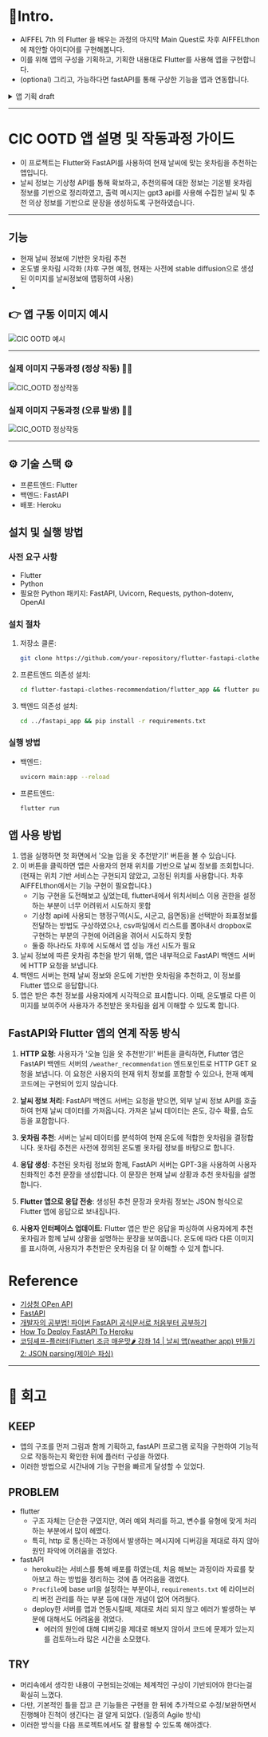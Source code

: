 # 📌Intro.
- AIFFEL 7th 의 Flutter 을 배우는 과정의 마지막 Main Quest로 차후 AIFFELthon에 제안할 아이디어를 구현해봅니다.
- 이를 위해 앱의 구성을 기획하고, 기획한 내용대로 Flutter를 사용해 앱을 구현합니다.
- (optional) 그리고, 가능하다면 fastAPI를 통해 구상한 기능을 앱과 연동합니다.

<details>
  <summary>앱 기획 draft</summary>
  <div markdown="1">
    ![앱 기획 draft](example/app_draft.jpg)
  </div>
</details>

---

# CIC OOTD 앱 설명 및 작동과정 가이드

- 이 프로젝트는 Flutter와 FastAPI를 사용하여 현재 날씨에 맞는 옷차림을 추천하는 앱입니다.
- 날씨 정보는 기상청 API를 통해 확보하고, 추천의류에 대한 정보는 기온별 옷차림 정보를 기반으로 정리하였고, 출력 메시지는 gpt3 api를 사용해 수집한 날씨 및 추천 의상 정보를 기반으로 문장을 생성하도록 구현하였습니다.

---

## 기능

- 현재 날씨 정보에 기반한 옷차림 추천
- 온도별 옷차림 시각화 (차후 구현 예정, 현재는 사전에 stable diffusion으로 생성된 이미지를 날씨정보에 맵핑하여 사용)
- 

## 👉 앱 구동 이미지 예시
![CIC OOTD 예시](./examples/CIC_OOTD_examples.png)

---

### 실제 이미지 구동과정 (정상 작동) 🙆‍♀️
![CIC_OOTD 정상작동](./examples/CIC_OOTD_activation.gif)

### 실제 이미지 구동과정 (오류 발생) 🙅‍♀️
![CIC_OOTD 정상작동](./examples/CIC_OOTD_error.gif)

---

## ⚙ 기술 스택 ⚙

- 프론트엔드: Flutter
- 백엔드: FastAPI
- 배포: Heroku

## 설치 및 실행 방법

### 사전 요구 사항

- Flutter
- Python
- 필요한 Python 패키지: FastAPI, Uvicorn, Requests, python-dotenv, OpenAI

### 설치 절차

1. 저장소 클론:
   ```bash
   git clone https://github.com/your-repository/flutter-fastapi-clothes-recommendation.git
   ```
2. 프론트엔드 의존성 설치:
   ```bash
   cd flutter-fastapi-clothes-recommendation/flutter_app && flutter pub get
   ```
3. 백엔드 의존성 설치:
   ```bash
   cd ../fastapi_app && pip install -r requirements.txt
   ```

### 실행 방법

- 백엔드:
  ```bash
  uvicorn main:app --reload
  ```
- 프론트엔드:
  ```bash
  flutter run
  ```

## 앱 사용 방법

1. 앱을 실행하면 첫 화면에서 '오늘 입을 옷 추천받기!' 버튼을 볼 수 있습니다.
2. 이 버튼을 클릭하면 앱은 사용자의 현재 위치를 기반으로 날씨 정보를 조회합니다. (현재는 위치 기반 서비스는 구현되지 않았고, 고정된 위치를 사용합니다. 차후 AIFFELthon에서는 기능 구현이 필요합니다.)
   - 기능 구현을 도전해보고 싶었는데, flutter내에서 위치서비스 이용 권한을 설정하는 부분이 너무 어려워서 시도하지 못함
   - 기상청 api에 사용되는 행정구역(시도, 시군고, 읍면동)을 선택받아 좌표정보를 전달하는 방법도 구상하였으나, csv파일에서 리스트를 뽑아내서 dropbox로 구현하는 부분의 구현에 어려움을 겪어서 시도하지 못함
   - 둘중 하나라도 차후에 시도해서 앱 성능 개선 시도가 필요
3. 날씨 정보에 따른 옷차림 추천을 받기 위해, 앱은 내부적으로 FastAPI 백엔드 서버에 HTTP 요청을 보냅니다.
4. 백엔드 서버는 현재 날씨 정보와 온도에 기반한 옷차림을 추천하고, 이 정보를 Flutter 앱으로 응답합니다.
5. 앱은 받은 추천 정보를 사용자에게 시각적으로 표시합니다. 이때, 온도별로 다른 이미지를 보여주어 사용자가 추천받은 옷차림을 쉽게 이해할 수 있도록 합니다.

## FastAPI와 Flutter 앱의 연계 작동 방식

1. **HTTP 요청**: 사용자가 '오늘 입을 옷 추천받기!' 버튼을 클릭하면, Flutter 앱은 FastAPI 백엔드 서버의 `/weather_recommendation` 엔드포인트로 HTTP GET 요청을 보냅니다. 이 요청은 사용자의 현재 위치 정보를 포함할 수 있으나, 현재 예제 코드에는 구현되어 있지 않습니다.

2. **날씨 정보 처리**: FastAPI 백엔드 서버는 요청을 받으면, 외부 날씨 정보 API를 호출하여 현재 날씨 데이터를 가져옵니다. 가져온 날씨 데이터는 온도, 강수 확률, 습도 등을 포함합니다.

3. **옷차림 추천**: 서버는 날씨 데이터를 분석하여 현재 온도에 적합한 옷차림을 결정합니다. 옷차림 추천은 사전에 정의된 온도별 옷차림 정보를 바탕으로 합니다.

4. **응답 생성**: 추천된 옷차림 정보와 함께, FastAPI 서버는 GPT-3을 사용하여 사용자 친화적인 추천 문장을 생성합니다. 이 문장은 현재 날씨 상황과 추천 옷차림을 설명합니다.

5. **Flutter 앱으로 응답 전송**: 생성된 추천 문장과 옷차림 정보는 JSON 형식으로 Flutter 앱에 응답으로 보내집니다.

6. **사용자 인터페이스 업데이트**: Flutter 앱은 받은 응답을 파싱하여 사용자에게 추천 옷차림과 함께 날씨 상황을 설명하는 문장을 보여줍니다. 온도에 따라 다른 이미지를 표시하여, 사용자가 추천받은 옷차림을 더 잘 이해할 수 있게 합니다.

# Reference

- [기상청 OPen API](https://data.kma.go.kr/cmmn/main.do)
- [FastAPI](https://fastapi.tiangolo.com/)
- [개발자의 공부법! 파이썬 FastAPI 공식문서로 처음부터 공부하기](https://www.youtube.com/live/ZqSpl0Ic8ik?si=QntTuDySmxxEtz35)
- [How To Deploy FastAPI To Heroku](https://youtu.be/lzp6YvJMRL4?si=IoLGPliNTI5ocDOv)
- [코딩셰프-플러터(Flutter) 조금 매운맛🌶️ 강좌 14 | 날씨 앱(weather app) 만들기 2: JSON parsing(제이슨 파싱)](https://youtu.be/ccq1yCmNzdk?si=TySA7UEmcILLp3OD)


---

# 🤔 회고

## KEEP
- 앱의 구조를 먼저 그림과 함께 기획하고, fastAPI 프로그램 로직을 구현하여 기능적으로 작동하는지 확인한 뒤에 플러터 구성을 하였다.
- 이러한 방법으로 시간내에 기능 구현을 빠르게 달성할 수 있었다.

## PROBLEM
- flutter
   - 구조 자체는 단순한 구였지만, 여러 예외 처리를 하고, 변수를 유형에 맞게 처리하는 부분에서 많이 헤맸다.
   - 특히, http 로 통신하는 과정에서 발생하는 메시지에 디버깅을 제대로 하지 않아 원인 파악에 어려움을 겪었다.
- fastAPI
   - heroku라는 서비스를 통해 배포를 하였는데, 처음 해보는 과정이라 자료를 찾아보고 하는 방법을 정리하는 것에 좀 어려움을 겪었다.
   - `Procfile`에 base url을 설정하는 부분이나, `requirements.txt` 에 라이브러리 버전 관리를 하는 부분 등에 대한 개념이 없어 어려웠다.
   - deploy한 서버를 앱과 연동시킬때, 제대로 처리 되지 않고 에러가 발생하는 부분에 대해서도 어려움을 겪었다.
      - 에러의 원인에 대해 디버깅을 제대로 해보지 않아서 코드에 문제가 있는지를 검토하느라 많은 시간을 소모했다.

## TRY
- 머리속에서 생각한 내용이 구현되는것에는 체계적인 구상이 기반되어야 한다는걸 확실히 느꼈다.
- 다만, 기본적인 틀을 잡고 큰 기능들은 구현을 한 뒤에 추가적으로 수정/보완하면서 진행해야 진척이 생긴다는 걸 알게 되었다. (일종의 Agile 방식)
- 이러한 방식을 다음 프로젝트에서도 잘 활용할 수 있도록 해야겠다.
